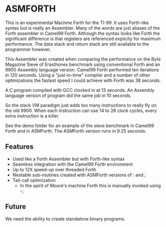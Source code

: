 # ASMFORTH
 
 This is an experimental Machine Forth for the TI-99. It uses Forth-like syntax but is really an Assembler. Many of the words are just aliases of the Forth assembler in Camel99 Forth. Although the syntax looks like Forth the significant difference is that registers are referenced explicity for maximum performance.  The data stack and return stack are still available to the programmer however.


This Assembler was created when comparing the performance on the Byte Magazine
Sieve of Erasthones benchmark using conventional Forth and an 9900 Assembly language version.  Camel99 Forth performed ten iterations in 120 seconds.
Using a "just-in-time" compiler and a number of other optimizations the fastest speed I could achieve with Forth was 38 seconds. 

A C program compiled with GCC clocked in at 13 seconds. 
An Assembly language version of program did the same job in 10 seconds. 

So the stack VM paradigm just adds too many instructions to really fly on the old 9900.  When each instruction can use 14 to 28 clock cycles, every extra instruction is a killer. 

See the demo folder for an example of the sieve benchmark in Camel99 Forth and in ASMForth.  The ASMForth version runs in 9.25 seconds.

## Features
- Used like a Forth Assembler but with Forth-like syntax
- Seamless integration with the Camel99 Forth environment 
- Up to 12X speed-up over threaded Forth
- Nestable sub-routines created with ASMForth versions of : and ; 
- Tail-call optimization 
   - In the spirit of Moore's machine Forth this is manually invoked using -;

## Future
We need the ability to create standalone binary programs. 
